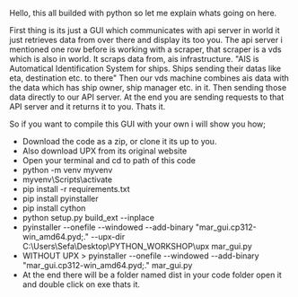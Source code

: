 Hello, this all builded with python so let me explain whats going on here.

First thing is its just a GUI which communicates with api server in world it just retrieves data from over there and display its too you.
The api server i mentioned one row before is working with a scraper, that scraper is a vds which is also in world. It scraps data from,
ais infrastructure. "AIS is Automatical Identification System for ships. Ships sending their datas like eta, destination etc. to there"
Then our vds machine combines ais data with the data which has ship owner, ship manager etc. in it. Then sending those data directly to
our API server. At the end you are sending requests to that API server and it returns it to you. Thats it.

So if you want to compile this GUI with your own i will show you how;

- Download the code as a zip, or clone it its up to you.
- Also download UPX from its original website
- Open your terminal and cd to path of this code
- python -m venv myvenv
- myvenv\Scripts\activate
- pip install -r requirements.txt
- pip install pyinstaller
- pip install cython
- python setup.py build_ext --inplace
- pyinstaller --onefile --windowed --add-binary "mar_gui.cp312-win_amd64.pyd;." --upx-dir C:\Users\Sefa\Desktop\PYTHON_WORKSHOP\upx mar_gui.py
- WITHOUT UPX > pyinstaller --onefile --windowed --add-binary "mar_gui.cp312-win_amd64.pyd;." mar_gui.py
- At the end there will be a folder named dist in your code folder open it and double click on exe thats it.
